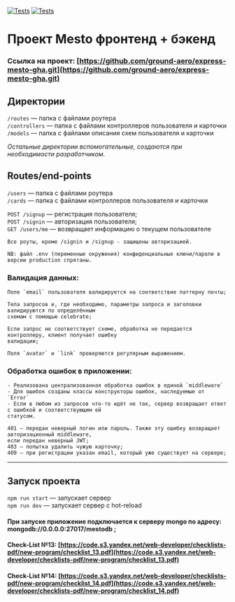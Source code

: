 [![Tests](../../actions/workflows/tests-13-sprint.yml/badge.svg)](../../actions/workflows/tests-13-sprint.yml) [![Tests](../../actions/workflows/tests-14-sprint.yml/badge.svg)](../../actions/workflows/tests-14-sprint.yml)
# Проект Mesto фронтенд + бэкенд
### Ссылка на проект: [https://github.com/ground-aero/express-mesto-gha.git](https://github.com/ground-aero/express-mesto-gha.git)

## Директории
`/routes` — папка с файлами роутера  
`/controllers` — папка с файлами контроллеров пользователя и карточки   
`/models` — папка с файлами описания схем пользователя и карточки  
  
_Остальные директории вспомогательные, создаются при необходимости разработчиком._

## Routes/end-points
`/users` — папка с файлами роутера  
`/cards` — папка с файлами контроллеров пользователя и карточки   

`POST /signup` — регистрация пользователя;  
`POST /signin` — авторизация пользователя;  
`GET /users/me` — возвращает информацию о текущем пользователе  

```
Все роуты, кроме /signin и /signup - защищены авторизацией.  

NB: файл .env (переменные окружения) конфиденциальные ключи/пароли в версии production спрятаны.
```
### Валидация данных:
```
Поле `email` пользователя валидируется на соответствие паттерну почты; 

Тела запросов и, где необходимо, параметры запроса и заголовки валидируются по определённым
схемам с помощью celebrate;  

Если запрос не соответствует схеме, обработка не передается контроллеру, клиент получает ошибку
валидации;  

Поля `avatar` и `link` проверяются регулярным выражением.
```

### Обработка ошибок в приложении:
```angular2html
- Реализована централизованная обработка ошибок в единой `middleware`
- Для ошибок созданы классы конструкторы ошибок, наследуемые от `Error`
- Если в любом из запросов что-то идёт не так, сервер возвращает ответ с ошибкой и соответствующим ей
статусом.

401 — передан неверный логин или пароль. Также эту ошибку возвращает авторизационный middleware,
если передан неверный JWT;
403 — попытка удалить чужую карточку;
409 — при регистрации указан email, который уже существует на сервере;
```

---
## Запуск проекта

`npm run start` — запускает сервер   
`npm run dev` — запускает сервер с hot-reload

#### При запуске приложение подключается к серверу mongo по адресу: mongodb://0.0.0.0:27017/mestodb ;

#### Check-List №13: [https://code.s3.yandex.net/web-developer/checklists-pdf/new-program/checklist_13.pdf](https://code.s3.yandex.net/web-developer/checklists-pdf/new-program/checklist_13.pdf)
#### Check-List №14: [https://code.s3.yandex.net/web-developer/checklists-pdf/new-program/checklist_14.pdf](https://code.s3.yandex.net/web-developer/checklists-pdf/new-program/checklist_14.pdf)
